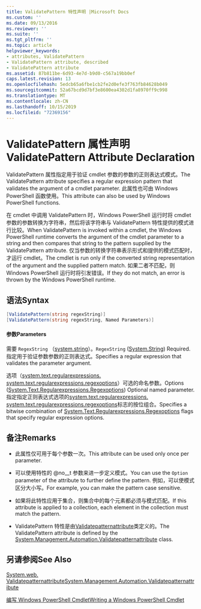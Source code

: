 ```yaml
---
title: ValidatePattern 特性声明 |Microsoft Docs
ms.custom: ''
ms.date: 09/13/2016
ms.reviewer: ''
ms.suite: ''
ms.tgt_pltfrm: ''
ms.topic: article
helpviewer_keywords:
- attributes, ValidatePattern
- ValidatePattern attribute, described
- ValidatePattern attribute
ms.assetid: 87b811be-6d93-4e7d-b9d0-c567a19bb0ef
caps.latest.revision: 13
ms.openlocfilehash: 5edcb65a6fbe1cb2fe2d0efe3f763fb84628b049
ms.sourcegitcommit: 52a67bcd9d7bf3e8600ea4302d1fa8970ff9c998
ms.translationtype: MT
ms.contentlocale: zh-CN
ms.lasthandoff: 10/15/2019
ms.locfileid: "72369156"
---
```

# <a name="validatepattern-attribute-declaration"></a><span data-ttu-id="31144-102">ValidatePattern 属性声明</span><span class="sxs-lookup"><span data-stu-id="31144-102">ValidatePattern Attribute Declaration</span></span>

<span data-ttu-id="31144-103">ValidatePattern 属性指定用于验证 cmdlet 参数的参数的正则表达式模式。</span><span class="sxs-lookup"><span data-stu-id="31144-103">The ValidatePattern attribute specifies a regular expression pattern that validates the argument of a cmdlet parameter.</span></span> <span data-ttu-id="31144-104">此属性也可由 Windows PowerShell 函数使用。</span><span class="sxs-lookup"><span data-stu-id="31144-104">This attribute can also be used by Windows PowerShell functions.</span></span>

<span data-ttu-id="31144-105">在 cmdlet 中调用 ValidatePattern 时，Windows PowerShell 运行时将 cmdlet 参数的参数转换为字符串，然后将该字符串与 ValidatePattern 特性提供的模式进行比较。</span><span class="sxs-lookup"><span data-stu-id="31144-105">When ValidatePattern is invoked within a cmdlet, the Windows PowerShell runtime converts the argument of the cmdlet parameter to a string and then compares that string to the pattern supplied by the ValidatePattern attribute.</span></span> <span data-ttu-id="31144-106">仅当参数的转换字符串表示形式和提供的模式匹配时，才运行 cmdlet。</span><span class="sxs-lookup"><span data-stu-id="31144-106">The cmdlet is run only if the converted string representation of the argument and the supplied pattern match.</span></span> <span data-ttu-id="31144-107">如果二者不匹配，则 Windows PowerShell 运行时将引发错误。</span><span class="sxs-lookup"><span data-stu-id="31144-107">If they do not match, an error is thrown by the Windows PowerShell runtime.</span></span>

## <a name="syntax"></a><span data-ttu-id="31144-108">语法</span><span class="sxs-lookup"><span data-stu-id="31144-108">Syntax</span></span>

```csharp
[ValidatePattern(string regexString)]
[ValidatePattern(string regexString, Named Parameters)]
```

#### <a name="parameters"></a><span data-ttu-id="31144-109">参数</span><span class="sxs-lookup"><span data-stu-id="31144-109">Parameters</span></span>

<span data-ttu-id="31144-110">需要 `RegexString` （[system.string](/dotnet/api/System.String)）。</span><span class="sxs-lookup"><span data-stu-id="31144-110">`RegexString` ([System.String](/dotnet/api/System.String)) Required.</span></span> <span data-ttu-id="31144-111">指定用于验证参数参数的正则表达式。</span><span class="sxs-lookup"><span data-stu-id="31144-111">Specifies a regular expression that validates the parameter argument.</span></span>

<span data-ttu-id="31144-112">选项（[system.text.regularexpressions. system.text.regularexpressions.regexoptions](/dotnet/api/System.Text.RegularExpressions.RegexOptions)）可选的命名参数。</span><span class="sxs-lookup"><span data-stu-id="31144-112">Options ([System.Text.Regularexpressions.Regexoptions](/dotnet/api/System.Text.RegularExpressions.RegexOptions)) Optional named parameter.</span></span> <span data-ttu-id="31144-113">指定指定正则表达式选项的[system.text.regularexpressions. system.text.regularexpressions.regexoptions](/dotnet/api/System.Text.RegularExpressions.RegexOptions)标志的按位组合。</span><span class="sxs-lookup"><span data-stu-id="31144-113">Specifies a bitwise combination of [System.Text.Regularexpressions.Regexoptions](/dotnet/api/System.Text.RegularExpressions.RegexOptions) flags that specify regular expression options.</span></span>

## <a name="remarks"></a><span data-ttu-id="31144-114">备注</span><span class="sxs-lookup"><span data-stu-id="31144-114">Remarks</span></span>

- <span data-ttu-id="31144-115">此属性仅可用于每个参数一次。</span><span class="sxs-lookup"><span data-stu-id="31144-115">This attribute can be used only once per parameter.</span></span>

- <span data-ttu-id="31144-116">可以使用特性的 @no__t 参数来进一步定义模式。</span><span class="sxs-lookup"><span data-stu-id="31144-116">You can use the `Option` parameter of the attribute to further define the pattern.</span></span> <span data-ttu-id="31144-117">例如，可以使模式区分大小写。</span><span class="sxs-lookup"><span data-stu-id="31144-117">For example, you can make the pattern case sensitive.</span></span>

- <span data-ttu-id="31144-118">如果将此特性应用于集合，则集合中的每个元素都必须与模式匹配。</span><span class="sxs-lookup"><span data-stu-id="31144-118">If this attribute is applied to a collection, each element in the collection must match the pattern.</span></span>

- <span data-ttu-id="31144-119">ValidatePattern 特性是由[Validatepatternattribute](/dotnet/api/System.Management.Automation.ValidatePatternAttribute)类定义的。</span><span class="sxs-lookup"><span data-stu-id="31144-119">The ValidatePattern attribute is defined by the [System.Management.Automation.Validatepatternattribute](/dotnet/api/System.Management.Automation.ValidatePatternAttribute) class.</span></span>

## <a name="see-also"></a><span data-ttu-id="31144-120">另请参阅</span><span class="sxs-lookup"><span data-stu-id="31144-120">See Also</span></span>

[<span data-ttu-id="31144-121">System.web. Validatepatternattribute</span><span class="sxs-lookup"><span data-stu-id="31144-121">System.Management.Automation.Validatepatternattribute</span></span>](/dotnet/api/System.Management.Automation.ValidatePatternAttribute)

[<span data-ttu-id="31144-122">编写 Windows PowerShell Cmdlet</span><span class="sxs-lookup"><span data-stu-id="31144-122">Writing a Windows PowerShell Cmdlet</span></span>](./writing-a-windows-powershell-cmdlet.md)
